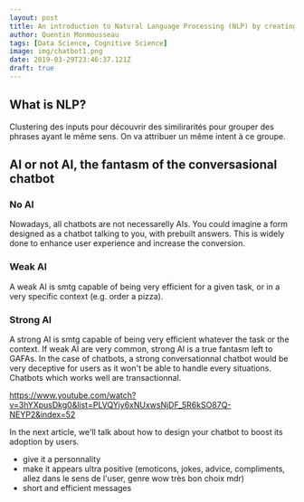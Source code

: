 ```yaml
---
layout: post
title: An introduction to Natural Language Processing (NLP) by creating a chatbot
author: Quentin Monmousseau
tags: [Data Science, Cognitive Science]
image: img/chatbot1.png
date: 2019-03-29T23:46:37.121Z
draft: true
---
```


## What is NLP?

Clustering des inputs pour découvrir des similirarités pour grouper des phrases ayant le même sens. On va attribuer un même intent à ce groupe.

## AI or not AI, the fantasm of the conversasional chatbot
### No AI
Nowadays, all chatbots are not necessarelly AIs. You could imagine a form designed as a chatbot talking to you, with prebuilt answers. This is widely done to enhance user experience and increase the conversion.

### Weak AI
A weak AI is smtg capable of being very efficient for a given task, or in a very specific context (e.g. order a pizza).

### Strong AI
A strong AI is smtg capable of being very efficient whatever the task or the context.
If weak AI are very common, strong AI is a true fantasm left to GAFAs.
In the case of chatbots, a strong conversationnal chatbot would be very deceptive for users as it won't be able to handle every situations. Chatbots which works well are transactionnal.


https://www.youtube.com/watch?v=3hYXpusDkg0&list=PLVQYiy6xNUxwsNjDF_5R6kSO87Q-NEYP2&index=52


In the next article, we'll talk about how to design your chatbot to boost its adoption by users.
- give it a personnality
- make it appears ultra positive (emoticons, jokes, advice, compliments, allez dans le sens de l'user, genre wow très bon choix mdr)
- short and efficient messages